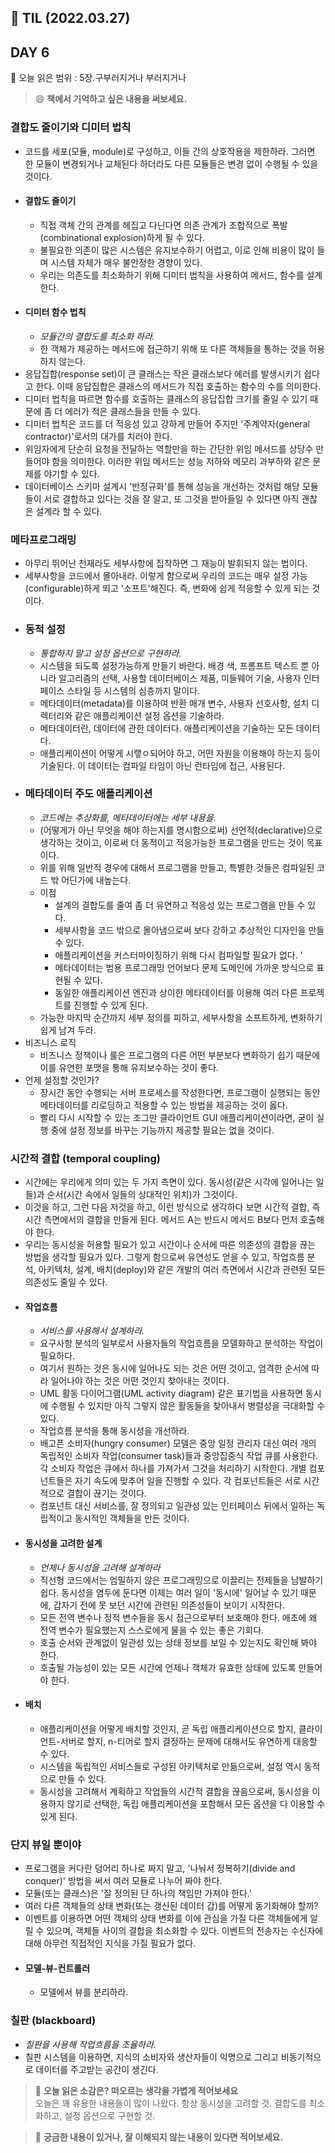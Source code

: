 ## 📝 TIL (2022.03.27)
## DAY 6
📖 오늘 읽은 범위 : 5장.구부러지거나 부러지거나

 > 😄 **책에서 기억하고 싶은 내용을 써보세요.**
 ### 결합도 줄이기와 디미터 법칙
  - 코드를 세포(모듈, module)로 구성하고, 이들 간의 상호작용을 제한하라. 그러면 한 모듈이 변경되거나 교체된다 하더라도 다른 모듈들은 변경 없이 수행될 수 있을 것이다.
  - #### 결합도 줄이기
    - 직접 객체 간의 관계를 헤집고 다닌다면 의존 관계가 조합적으로 폭발(combinational explosion)하게 될 수 있다.
    - 불필요한 의존이 많은 시스템은 유지보수하기 어렵고, 이로 인해 비용이 많이 들며 시스템 자체가 매우 불안정한 경향이 있다. 
    - 우리는 의존도를 최소화하기 위해 디미터 법칙을 사용하여 메서드, 함수를 설계한다.
  - #### 디미터 함수 법칙
    - *모듈간의 결합도를 최소화 하라.*
    - 한 객체가 제공하는 메서드에 접근하기 위해 또 다른 객체들을 통하는 것을 허용하지 않는다.
  - 응답집합(response set)이 큰 클래스는 작은 클래스보다 에러를 발생시키기 쉽다고 한다. 이때 응답집합은 클래스의 메서드가 직접 호출하는 함수의 수를 의미한다.
  - 디미터 법칙을 따르면 함수를 호출하는 클래스의 응답집합 크기를 줄일 수 있기 때문에 좀 더 에러가 적은 클래스들을 만들 수 있다.
  - 디미터 법칙은 코드를 더 적응성 있고 강하게 만들어 주지만 '주계약자(general contractor)'로서의 대가를 치러야 한다.
  - 위임자에게 단순히 요청을 전달하는 역할만을 하는 간단한 위임 메서드를 상당수 만들어야 함을 의미한다. 이러한 위임 메서드는 성능 저하와 메모리 과부하와 같은 문제를 야기할 수 있다.
  - 데이터베이스 스키마 설계시 '반정규화'를 통해 성능을 개선하는 것처럼 해당 모듈들이 서로 결합하고 있다는 것을 잘 알고, 또 그것을 받아들일 수 있다면 아직 괜찮은 설계라 할 수 있다.
 ### 메타프로그래밍
  - 아무리 뛰어난 천재라도 세부사항에 집착하면 그 재능이 발휘되지 않는 법이다.
  - 세부사항을 코드에서 몰아내라. 이렇게 함으로써 우리의 코드는 매우 설정 가능(configurable)하게 뙤고 '소프트'해진다. 즉, 변화에 쉽게 적응할 수 있게 되는 것이다.
  - ### 동적 설정
    - *통합하지 말고 설정 옵션으로 구현하라.*
    - 시스템을 되도록 설정가능하게 만들기 바란다. 배경 색, 프롬프트 텍스트 뿐 아니라 알고리즘의 선택, 사용할 데이터베이스 제품, 미들웨어 기술, 사용자 인터페이스 스타일 등 시스템의 심층까지 말이다.    
    - 메타데이터(metadata)를 이용하여 반환 매개 변수, 사용자 선호사항, 설치 디렉터리와 같은 애플리케이션 설정 옵션을 기술하라.
    - 메타데이터란, 데이터에 관한 데이터다. 애플리케이션을 기술하는 모든 데이터다.
    - 애플리케이션이 어떻게 시랳ㅇ되어야 하고, 어떤 자원을 이용해야 하는지 등이 기술된다. 이 데이터는 컴파일 타임이 아닌 런타임에 접근, 사용된다.
  - ### 메타데이터 주도 애플리케이션
    - *코드에는 추상화를, 메타데이터에는 세부 내용을.*
    - (어떻게가 아닌 무엇을 해야 하는지를 명시함으로써) 선언적(declarative)으로 생각하는 것이고, 이로써 더 동적이고 적응가능한 프로그램을 만드는 것이 목표이다.
    - 위를 위해 일반적 경우에 대해서 프로그램을 만들고, 특별한 것들은 컴파일된 코드 밖 어딘가에 내높는다.    
    - 이점
      - 설계의 결합도를 줄여 좀 더 유연하고 적응성 있는 프로그램을 만들 수 있다.
      - 세부사항을 코드 밖으로 몰아냄으로써 보다 강하고 추상적인 디자인을 만들 수 있다.
      - 애플리케이션을 커스터마이징하기 위해 다시 컴파일할 필요가 없다. '
      - 메타데이터는 범용 프로그래밍 언어보다 문제 도메인에 가까운 방식으로 표현될 수 있다.
      - 동일한 애플리케이션 엔진과 상이한 메타데이터를 이용해 여러 다른 프로젝트를 진행할 수 있게 된다.
    - 가능한 마지막 순간까지 세부 정의를 피하고, 세부사항을 소프트하게, 변화하기 쉽게 남겨 두라.
  - 비즈니스 로직
    - 비즈니스 정책이나 룰은 프로그램의 다른 어떤 부분보다 변화하기 쉽기 때문에 이를 유연한 포맷을 통해 유지보수하는 것이 좋다.
  - 언제 설정할 것인가?
    - 장시간 동안 수행되는 서버 프로세스를 작성한다면, 프로그램이 실행되는 동안 메타데이터를 리로딩하고 적용할 수 있는 방법을 제공하는 것이 옳다.
    - 빨리 다시 시작할 수 있는 조그만 클라이언트 GUI 애플리케이션이라면, 굳이 실행 중에 설정 정보를 바꾸는 기능까지 제공할 필요는 없을 것이다.
### 시간적 결합 (temporal coupling)
  - 시간에는 우리에게 의미 있는 두 가지 측면이 있다. 동시성(같은 시각에 일어나는 일들)과 순서(시간 속에서 일들의 상대적인 위치)가 그것이다.
  - 이것을 하고, 그런 다음 저것을 하고, 이런 방식으로 생각하다 보면 시간적 결합, 즉 시간 측면에서의 결합을 만들게 된다. 메서드 A는 반드시 메서드 B보다 먼저 호출해야 한다.
  - 우리는 동시성을 허용할 필요가 있고 시간이나 순서에 따른 의존성의 결합을 끊는 방법을 생각할 필요가 있다. 그렇게 함으로써 유연성도 얻을 수 있고, 작업흐름 분석, 아키텍처, 설계, 배치(deploy)와 같은 개발의 여러 측면에서 시간과 관련된 모든 의존성도 줄일 수 있다.
  - #### 작업흐름
    - *서비스를 사용해서 설계하라.*
    - 요구사항 분석의 일부로서 사용자들의 작업흐름을 모델화하고 분석하는 작업이 필요하다.
    - 여기서 원하는 것은 동시에 일어나도 되는 것은 어떤 것이고, 엄격한 순서에 따라 일어나야 하는 것은 어떤 것인지 찾아내는 것이다.
    - UML 활동 다이어그램(UML activity diagram) 같은 표기법을 사용하면 동시에 수행될 수 있지만 아직 그렇지 않은 활동들을 찾아내서 병렬성을 극대화할 수 있다.
    - 작업흐름 분석을 통해 동시성을 개선하라.
    - 배고픈 소비자(hungry consumer) 모델은 중앙 일정 관리자 대신 여러 개의 독립적인 소비자 작업(consumer task)들과 중앙집중식 작업 큐를 사용한다.
각 소비자 작업은 큐에서 하나를 가져가서 그것을 처리하기 시작한다. 개별 컴포넌트들은 자기 속도에 맞추어 일을 진행할 수 있다. 각 컴포넌트들은 서로 시간적으로 결합이 끊기는 것이다.
    - 컴포넌트 대신 서비스를, 잘 정의되고 일관성 있는 인터페이스 뒤에서 일하는 독립적이고 동시적인 객체들을 만든 것이다.
  - #### 동시성을 고려한 설계
    - *언제나 동시성을 고려해 설계하라*
    - 직선형 코드에서는 엄밀하지 않은 프로그래밍으로 이끌리는 전제들을 남발하기 쉽다. 동시성을 염두에 둔다면 이제는 여러 일이 '동시에' 일어날 수 있기 때문에, 갑자기 전에 못 보던 시간에 관련된 의존성들이 보이기 시작한다.
    - 모든 전역 변수나 정적 변수들을 동시 접근으로부터 보호해야 한다. 애초에 왜 전역 변수가 필요했는지 스스로에게 물을 수 있는 좋은 기회다.
    - 호출 순서와 관계없이 일관성 있는 상태 정보를 보일 수 있는지도 확인해 봐야 한다.
    - 호출될 가능성이 있는 모든 시간에 언제나 객체가 유효한 상태에 있도록 만들어야 한다.
  - #### 배치
    - 애플리케이션을 어떻게 배치할 것인지, 곧 독립 애플리케이션으로 할지, 클라이언트-서버로 할지, n-티어로 할지 결정하는 문제에 대해서도 유연하게 대응할 수 있다.
    - 시스템을 독립적인 서비스들로 구성된 아키텍처로 만듦으로써, 설정 역시 동적으로 만들 수 있다.
    - 동시성을 고려해서 계획하고 작업들의 시간적 결합을 끊음으로써, 동시성을 이용하지 않기로 선택한, 독립 애플리케이션을 포함해서 모든 옵션을 다 이용할 수 있게 된다.
### 단지 뷰일 뿐이야
  - 프로그램을 커다란 덩어리 하나로 짜지 말고, '나눠서 정복하기(divide and conquer)' 방법을 써서 여러 모듈로 나누어 짜야 한다.
  - 모듈(또는 클래스)은 '잘 정의된 단 하나의 책임만 가져야 한다.'
  - 여러 다른 객체들의 상태 변화(또는 갱신된 데이터 갑)를 어떻게 동기화해야 할까? 
  - 이벤트를 이용하면 어떤 객체의 상태 변화를 이에 관심을 가질 다른 객체들에게 알릴 수 있으며, 객체들 사이의 결합을 최소화할 수 있다.
이벤트의 전송자는 수신자에 대해 아무런 직접적인 지식을 가질 필요가 없다.
  - #### 모델-뷰-컨트롤러
    - 모델에서 뷰를 분리하라.
### 칠판 (blackboard)
  - *칠판을 사용해 작업흐름을 조율하라.*
  - 칠판 시스템을 이용하면, 지식의 소비자와 생산자들이 익명으로 그리고 비동기적으로 데이터를 주고받는 공간이 생긴다.

 > 🤔 **오늘 읽은 소감은? 떠오르는 생각을 가볍게 적어보세요**  
오늘은 꽤 유용한 내용들이 많이 나왔다. 항상 동시성을 고려할 것. 결합도를 최소화하고, 설정 옵션으로 구현할 것.
 
 > 🔎 **궁금한 내용이 있거나, 잘 이해되지 않는 내용이 있다면 적어보세요.**
 
 
